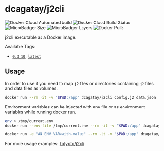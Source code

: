# dcagatay/j2cli

![Docker Cloud Automated build](https://img.shields.io/docker/cloud/automated/dcagatay/j2cli)
![Docker Cloud Build Status](https://img.shields.io/docker/cloud/build/dcagatay/j2cli)
![MicroBadger Size](https://img.shields.io/microbadger/image-size/dcagatay/j2cli)
![MicroBadger Layers](https://img.shields.io/microbadger/layers/dcagatay/j2cli)
![Docker Pulls](https://img.shields.io/docker/pulls/dcagatay/j2cli)

j2cli executable as a Docker image.

Available Tags:
- [``0.3.10``](https://github.com/dogukancagatay/docker-j2cli/blob/0.3.10/Dockerfile), [``latest``](https://github.com/dogukancagatay/docker-j2cli/blob/master/Dockerfile)

## Usage

In order to use it you need to map ``j2`` files or directories containing ``j2`` files and data files as volumes.

```sh
docker run --rm -it -v "$PWD:/app" dcagatay/j2cli config.j2 data.json
```

Environment variables can be injected with env file or as environment variables while running docker run.

```sh
env > /tmp/current.env
docker run --env-file /tmp/current.env --rm -it -v "$PWD:/app" dcagatay/j2cli config.j2
```

```sh
docker run -e "AN_ENV_VAR=with-value" --rm -it -v "$PWD:/app" dcagatay/j2cli config.j2
```

For more usage examples: [kolypto/j2cli](https://github.com/kolypto/j2cli)
